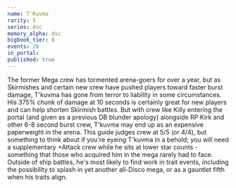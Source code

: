 ```yaml
---
name: T'Kuvma
rarity: 5
series: dsc
memory_alpha: dsc
bigbook_tier: 8
events: 20
in_portal:
published: true
---
```


The former Mega crew has tormented arena-goers for over a year, but as Skirmishes and certain new crew have pushed players toward faster burst damage, T'kuvma has gone from terror to liability in some circumstances. His 375% chunk of damage at 10 seconds is certainly great for new players and can help shorten Skirmish battles. But with crew like Killy entering the portal (and given as a previous DB blunder apology) alongside RP Kirk and other 6-8 second burst crew, T'kuvma may end up as an expensive paperweight in the arena. This guide judges crew at 5/5 (or 4/4), but something to think about if you're eyeing T'kuvma in a behold; you will need a supplementary +Attack crew while he sits at lower star counts - something that those who acquired him in the mega rarely had to face. Outside of ship battles, he's most likely to find work in trait events, including the possibility to splash in yet another all-Disco mega, or as a gauntlet fifth when his traits align.
